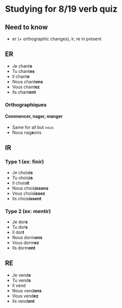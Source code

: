 # Studying for 8/19 verb quiz

## Need to know

- er (+ orthographic changes), ir, re in present

## ER

- Je    chant**e**
- Tu    chant**es**
- Il    chant**e**
- Nous  chant**ons**
- Vous  chant**ez**
- Ils   chant**ent**

### Orthographiques

#### Commencer, nager, manger

- Same for all but `nous`
- Nous  nag**e**ons

## IR

### Type 1 (ex: finir)

- Je    chois**is**
- Tu    chois**is**
- Il    chois**it**
- Nous  chois**issons**
- Vous  chois**issez**
- Ils   chois**issent**

### Type 2 (ex: mentir)

- Je    dor**s**
- Tu    dor**s**
- Il    dor**t**
- Nous  dorm**ons**
- Vous  dorm**ez**
- Ils   dorm**ent**

## RE

- Je    vend**s**
- Tu    vend**s**
- Il    vend
- Nous  vend**ons**
- Vous  vend**ez**
- Ils   vend**ent**
